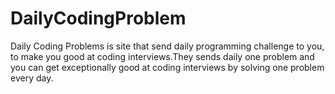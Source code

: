 # DailyCodingProblem

Daily Coding Problems is site that send daily programming challenge to you, to make you good at coding interviews.They sends daily one problem and you can get exceptionally good at coding interviews by solving one problem every day.